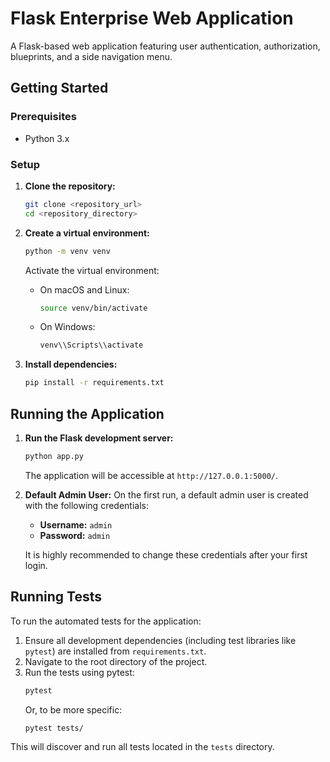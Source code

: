 # Flask Enterprise Web Application

A Flask-based web application featuring user authentication, authorization, blueprints, and a side navigation menu.

## Getting Started

### Prerequisites

- Python 3.x

### Setup

1.  **Clone the repository:**
    ```bash
    git clone <repository_url>
    cd <repository_directory>
    ```

2.  **Create a virtual environment:**
    ```bash
    python -m venv venv
    ```
    Activate the virtual environment:
    -   On macOS and Linux:
        ```bash
        source venv/bin/activate
        ```
    -   On Windows:
        ```bash
        venv\\Scripts\\activate
        ```

3.  **Install dependencies:**
    ```bash
    pip install -r requirements.txt
    ```

## Running the Application

1.  **Run the Flask development server:**
    ```bash
    python app.py
    ```
    The application will be accessible at `http://127.0.0.1:5000/`.

2.  **Default Admin User:**
    On the first run, a default admin user is created with the following credentials:
    -   **Username:** `admin`
    -   **Password:** `admin`

    It is highly recommended to change these credentials after your first login.

## Running Tests

To run the automated tests for the application:

1.  Ensure all development dependencies (including test libraries like `pytest`) are installed from `requirements.txt`.
2.  Navigate to the root directory of the project.
3.  Run the tests using pytest:
    ```bash
    pytest
    ```
    Or, to be more specific:
    ```bash
    pytest tests/
    ```

This will discover and run all tests located in the `tests` directory.
